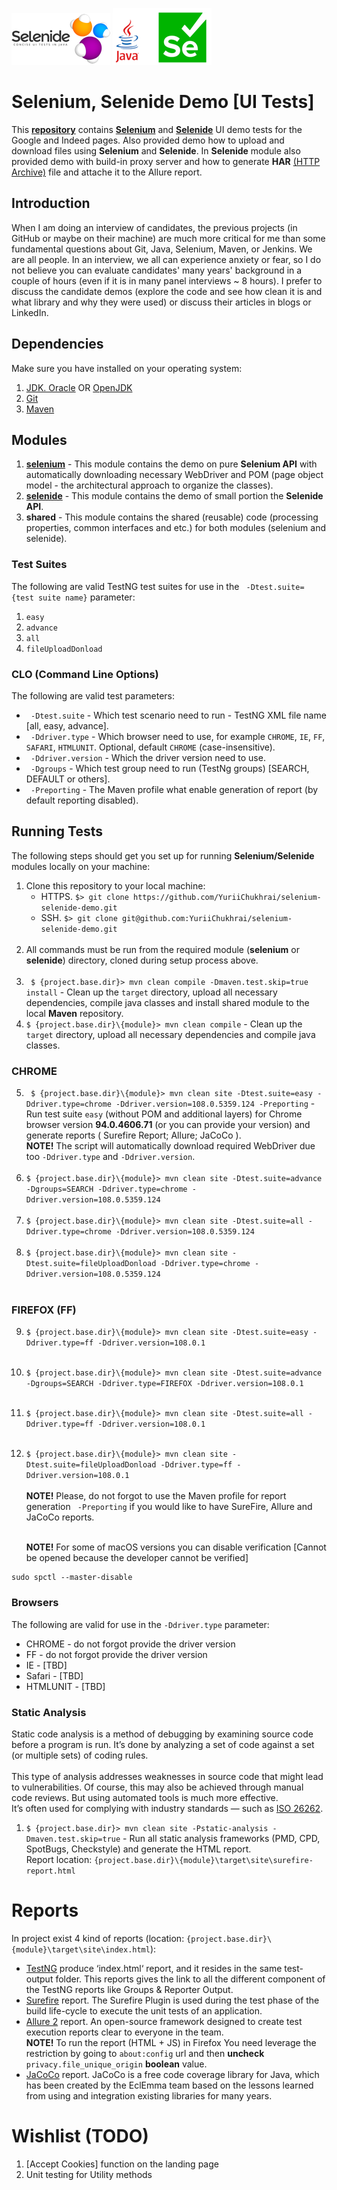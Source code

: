 ![Selenide](./doc/selenide-logo.png "Java + Selenide") ![Selenium](./doc/selenium-logo.png "Java + Selenium")
# Selenium, Selenide Demo [UI Tests]

This **[repository](https://github.com/YuriiChukhrai/selenium-selenide-demo)** contains [**Selenium**](http://seleniumhq.org/) and [**Selenide**](https://selenide.org/) UI demo tests for the Google and Indeed pages.
Also provided demo how to upload and download files using **Selenium** and **Selenide**. In **Selenide** module also provided demo with build-in proxy server and how to generate **HAR** [(HTTP Archive)](https://en.wikipedia.org/wiki/HAR_(file_format)) file and attache it to the Allure report.

## Introduction
When I am doing an interview of candidates, the previous projects (in GitHub or maybe on their machine) are much more critical for me than some fundamental questions about Git, Java, Selenium, Maven, or Jenkins.
We are all people. In an interview, we all can experience anxiety or fear, so I do not believe you can evaluate candidates' many years' background in a couple of hours (even if it is in many panel interviews ~ 8 hours).
I prefer to discuss the candidate demos (explore the code and see how clean it is and what library and why they were used) or discuss their articles in blogs or LinkedIn.


## Dependencies
Make sure you have installed on your operating system:<br/>
1. [JDK. Oracle](http://www.java.com/) OR [OpenJDK](https://openjdk.java.net/)
2. [Git](https://git-scm.com/)
3. [Maven](https://maven.apache.org/)


## Modules
1. **[selenium](./selenium/README.md)** - This module contains the demo on pure **Selenium API** with automatically downloading necessary WebDriver and POM (page object model - the architectural approach to organize the classes).
2. **[selenide](./selenide/README.md)** - This module contains the demo of small portion the **Selenide API**.
3. **shared** - This module contains the shared (reusable) code (processing properties, common interfaces and etc.) for both modules (selenium and selenide).


### Test Suites
The following are valid TestNG test suites for use in the ` -Dtest.suite={test suite name}` parameter: 
1. ` easy `
2. ` advance `
3. ` all `
4. ` fileUploadDonload `


### CLO (Command Line Options)
The following are valid test parameters:
* ` -Dtest.suite` - Which test scenario need to run - TestNG XML file name [all, easy, advance].<br/>
* ` -Ddriver.type` - Which browser need to use, for example `CHROME`, `IE`, `FF`, `SAFARI`, `HTMLUNIT`. Optional, default `CHROME` (case-insensitive).<br/>
* ` -Ddriver.version` -  Which the driver version need to use.<br/>
* ` -Dgroups` - Which test group need to run (TestNg groups) [SEARCH, DEFAULT or others].<br/>
* ` -Preporting` - The Maven profile what enable generation of report (by default reporting disabled).


## Running Tests
The following steps should get you set up for running **Selenium/Selenide** modules locally on your machine:

1. Clone this repository to your local machine:<br/>
    * HTTPS. ` $> git clone https://github.com/YuriiChukhrai/selenium-selenide-demo.git `
    * SSH. ` $> git clone git@github.com:YuriiChukhrai/selenium-selenide-demo.git `<br/><br/>
2. All commands must be run from the required module (**selenium** or **selenide**) directory, cloned during setup process above.<br/><br/>
3. ` $ {project.base.dir}> mvn clean compile -Dmaven.test.skip=true install` - Clean up the `target` directory, upload all necessary dependencies, compile java classes and install shared module to the local **Maven** repository.
4. ` $ {project.base.dir}\{module}> mvn clean compile ` - Clean up the `target` directory, upload all necessary dependencies and compile java classes.
### CHROME
5. ` $ {project.base.dir}\{module}> mvn clean site -Dtest.suite=easy -Ddriver.type=chrome -Ddriver.version=108.0.5359.124 -Preporting` - Run test suite `easy` (without POM and additional layers) for Chrome browser version **94.0.4606.71**  (or you can provide your version) and generate reports ( Surefire Report; Allure; JaCoCo ).<br/>
   **NOTE!** The script will automatically download required WebDriver due too `-Ddriver.type` and `-Ddriver.version`.<br/><br/>
6. ` $ {project.base.dir}\{module}> mvn clean site -Dtest.suite=advance -Dgroups=SEARCH -Ddriver.type=chrome -Ddriver.version=108.0.5359.124 `<br/><br/>
7. ` $ {project.base.dir}\{module}> mvn clean site -Dtest.suite=all -Ddriver.type=chrome -Ddriver.version=108.0.5359.124 `<br/><br/>
8. ` $ {project.base.dir}\{module}> mvn clean site -Dtest.suite=fileUploadDonload -Ddriver.type=chrome -Ddriver.version=108.0.5359.124 `<br/><br/>
### FIREFOX (FF)
9. ` $ {project.base.dir}\{module}> mvn clean site -Dtest.suite=easy -Ddriver.type=ff -Ddriver.version=108.0.1 `<br/><br/>
10. ` $ {project.base.dir}\{module}> mvn clean site -Dtest.suite=advance -Dgroups=SEARCH -Ddriver.type=FIREFOX -Ddriver.version=108.0.1 `<br/><br/>
11. ` $ {project.base.dir}\{module}> mvn clean site -Dtest.suite=all -Ddriver.type=ff -Ddriver.version=108.0.1 `<br/><br/>
12. ` $ {project.base.dir}\{module}> mvn clean site -Dtest.suite=fileUploadDonload -Ddriver.type=ff -Ddriver.version=108.0.1 `<br/><br/>
    **NOTE!** Please, do not forgot to use the Maven profile for report generation ` -Preporting` if you would like to have SureFire, Allure and JaCoCo reports.<br/><br/>

    **NOTE!** For some of macOS versions you can disable verification [Cannot be opened because the developer cannot be verified]

```
sudo spctl --master-disable
```

### Browsers
The following are valid for use in the ` -Ddriver.type ` parameter:

* CHROME - do not forgot provide the driver version
* FF - do not forgot provide the driver version
* IE - [TBD]
* Safari - [TBD]
* HTMLUNIT - [TBD]


### Static Analysis
Static code analysis is a method of debugging by examining source code before a program is run. It’s done by analyzing a set of code against a set (or multiple sets) of coding rules.<br><br>
This type of analysis addresses weaknesses in source code that might lead to vulnerabilities. Of course, this may also be achieved through manual code reviews. But using automated tools is much more effective.<br>
It’s often used for complying with industry standards — such as [ISO 26262](https://www.iso.org/standard/43464.html).

1. ` $ {project.base.dir}> mvn clean site -Pstatic-analysis -Dmaven.test.skip=true ` - Run all static analysis frameworks (PMD, CPD, SpotBugs, Checkstyle) and generate the HTML report.<br>
Report location: ` {project.base.dir}\{module}\target\site\surefire-report.html `


# Reports
In project exist 4 kind of reports (location: `{project.base.dir}\{module}\target\site\index.html`):
- [TestNG](http://testng.org/doc/documentation-main.html) produce ‘index.html‘ report, and it resides in the same test-output folder. This reports gives the link to all the different component of the TestNG reports like Groups & Reporter Output.<br/>
- [Surefire](http://maven.apache.org/surefire/maven-surefire-plugin/) report. The Surefire Plugin is used during the test phase of the build life-cycle to execute the unit tests of an application.<br/>
- [Allure 2](https://docs.qameta.io/allure/) report. An open-source framework designed to create test execution reports clear to everyone in the team.<br/>
  **NOTE!** To run the report (HTML + JS) in Firefox You need leverage the restriction by going to `about:config` url and then **uncheck** `privacy.file_unique_origin` **boolean** value.
- [JaCoCo](https://www.jacoco.org/) report. JaCoCo is a free code coverage library for Java, which has been created by the EclEmma team based on the lessons learned from using and integration existing libraries for many years.<br/>


# Wishlist (TODO)
1. [Accept Cookies] function on the landing page
2. Unit testing for Utility methods
